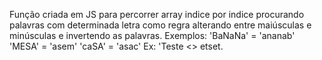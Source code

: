 Função criada em JS para percorrer array indice por indice procurando palavras com determinada letra como regra alterando entre maiúsculas e minúsculas e invertendo as palavras.
Exemplos:
'BaNaNa' = 'ananab'
'MESA' = 'asem'
'caSA' = 'asac'
Ex: 'Teste <> etset.

